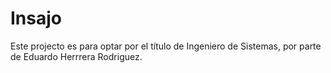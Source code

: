 # Insajo

Este projecto es para optar por el título de Ingeniero de Sistemas, 
por parte de Eduardo Herrrera Rodriguez.